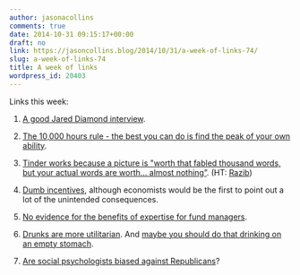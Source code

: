 ```yaml
---
author: jasonacollins
comments: true
date: 2014-10-31 09:15:17+00:00
draft: no
link: https://jasoncollins.blog/2014/10/31/a-week-of-links-74/
slug: a-week-of-links-74
title: A week of links
wordpress_id: 20403
---
```


Links this week:






	
  1. [A good Jared Diamond interview](http://www.theguardian.com/books/2014/oct/24/jared-diamond-bestselling-biogeographer-answers-critics).

	
  2. [The 10,000 hours rule - the best you can do is find the peak of your own ability](http://well.blogs.nytimes.com/2014/10/30/is-10000-hours-all-i-need-to-run-a-faster-marathon/).

	
  3. [Tinder works because a picture is "worth that fabled thousand words, but your actual words are worth... almost nothing”](http://www.nytimes.com/2014/10/30/fashion/tinder-the-fast-growing-dating-app-taps-an-age-old-truth.html). (HT: [Razib](https://twitter.com/razibkhan))

	
  4. [Dumb incentives](http://www.theguardian.com/money/shortcuts/2014/oct/22/problem-with-cash-for-diagnosis), although economists would be the first to point out a lot of the unintended consequences.

	
  5. [No evidence for the benefits of expertise for fund managers](http://www.theatlantic.com/business/archive/2014/10/do-financial-experts-make-better-decisions-than-the-rest-of-us/381902/).

	
  6. [Drunks are more utilitarian](http://marginalrevolution.com/marginalrevolution/2014/10/the-drunk-utilitarian.html). And [maybe you should do that drinking on an empty stomach](http://marginalrevolution.com/marginalrevolution/2014/10/always-gamble-on-an-empty-stomach.html).

	
  7. [Are social psychologists biased against Republicans](http://www.newyorker.com/science/maria-konnikova/social-psychology-biased-republicans)?


